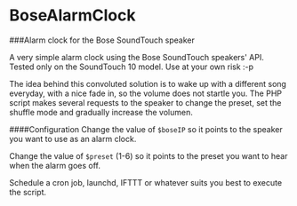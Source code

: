 # BoseAlarmClock
###Alarm clock for the Bose SoundTouch speaker

A very simple alarm clock using the Bose SoundTouch speakers' API. Tested only on the SoundTouch 10 model. Use at your own risk :-p

The idea behind this convoluted solution is to wake up with a different song everyday, with a nice fade in, so the volume does not startle you. The PHP script makes several requests to the speaker to change the preset, set the shuffle mode and gradually increase the volumen.

####Configuration
Change the value of `$boseIP` so it points to the speaker you want to use as an alarm clock.

Change the value of `$preset` (1-6) so it points to the preset you want to hear when the alarm goes off.

Schedule a cron job, launchd, IFTTT or whatever suits you best to execute the script.
